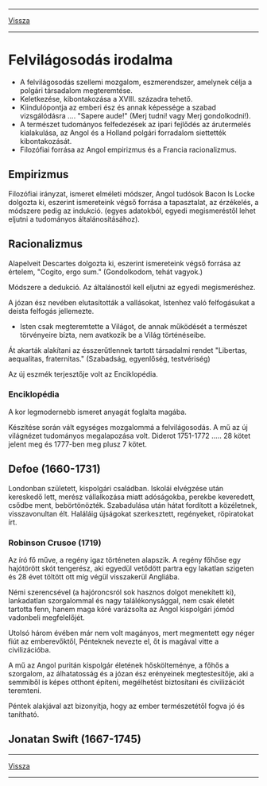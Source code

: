 
---

[Vissza](../irodalom.md)

---

# Felvilágosodás irodalma
- A felvilágosodás szellemi mozgalom, eszmerendszer, amelynek célja a polgári társadalom megteremtése.
- Keletkezése, kibontakozása a XVIII. századra tehető.
- Kiindulópontja az emberi ész és annak képessége a szabad vizsgálódásra .... "Sapere aude!" (Merj tudni! vagy Merj gondolkodni!).
- A természet tudományos felfedezések az ipari fejlődés az árutermelés kialakulása, az Angol és a Holland polgári forradalom siettették kibontakozását.
- Filozófiai forrása az Angol empirizmus és a Francia racionalizmus.
## Empirizmus
Filozófiai irányzat, ismeret elméleti módszer, Angol tudósok Bacon ls Locke dolgozta ki, eszerint ismereteink végső forrása a tapasztalat, az érzékelés, a módszere pedig az indukció. (egyes adatokból, egyedi megismeréstől lehet eljutni a tudományos általánosításához).
## Racionalizmus
Alapelveit Descartes dolgozta ki, eszerint ismereteink végső forrása az értelem, "Cogito, ergo sum." (Gondolkodom, tehát vagyok.)
>
Módszere a dedukció. Az általánostól kell eljutni az egyedi megismeréshez.
>
A józan ész nevében elutasították a vallásokat, Istenhez való felfogásukat a deista felfogás jellemezte.
- Isten csak megteremtette a Világot, de annak működését a természet törvényeire bízta, nem avatkozik be a Világ történéseibe.
>
Át akarták alakítani az ésszerűtlennek tartott társadalmi rendet "Libertas, aequalitas, fraternitas." (Szabadság, egyenlőség, testvériség)
>
Az új eszmék terjesztője volt az Enciklopédia.
### Enciklopédia
A kor legmodernebb ismeret anyagát foglalta magába.
>
Készítése során vált egységes mozgalommá a felvilágosodás. A mű az új világnézet tudományos megalapozása volt. Diderot 1751-1772 ..... 28 kötet jelent meg és 1777-ben meg plusz 7 kötet.
## Defoe (1660-1731)
Londonban született, kispolgári családban. Iskolái elvégzése után kereskedő lett, merész vállalkozása miatt adóságokba, perekbe keveredett, csődbe ment, bebörtönözték. Szabadulása után hátat fordított a közéletnek, visszavonultan élt. Haláláig újságokat szerkesztett, regényeket, röpiratokat írt.
### Robinson Crusoe (1719)
Az író fő műve, a regény igaz történeten alapszik. A regény főhőse egy hajótörött skót tengerész, aki egyedül vetődött partra egy lakatlan szigeten és 28 évet töltött ott míg végül visszakerül Angliába.
>
Némi szerencsével (a hajóroncsról sok hasznos dolgot menekített ki), lankadatlan szorgalommal és nagy találékonysággal, nem csak életét tartotta fenn, hanem maga köré varázsolta az Angol kispolgári jómód vadonbeli megfelelőjét.
>
Utolsó három évében már nem volt magányos, mert megmentett egy néger fiút az emberevőktől, Pénteknek nevezte el, őt is magával vitte a civilizációba.
>
>
A mű az Angol puritán kispolgár életének hőskölteménye, a főhős a szorgalom, az álhatatosság és a józan ész erényeinek megtestesítője, aki a semmiből is képes otthont építeni, megélhetést biztosítani és civilizációt teremteni.
>
Péntek alakjával azt bizonyítja, hogy az ember természetétől fogva jó és tanítható.
## Jonatan Swift (1667-1745)

---

[Vissza](../irodalom.md)

---